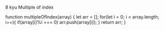 8 kyu
Multiple of index

function multipleOfIndex(array) {
  let arr = [];
  for(let i = 0; i < array.length; i++){
  if(array[i]%i === 0)
  arr.push(array[i]);
  }
  return arr;
}
